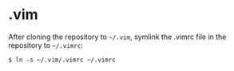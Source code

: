 .vim
===================================

After cloning the repository to ``~/.vim``, symlink the .vimrc file in the
repository to ``~/.vimrc``:

	$ ln -s ~/.vim/.vimrc ~/.vimrc

